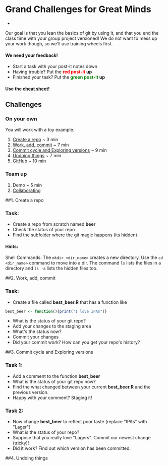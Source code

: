 # Grand Challenges for Great Minds
-

Our goal is that you lean the basics of git by using it, and that you end the class time with your group project versioned! We do not want to mess up your work though, so we'll use training wheels first.

#### We need your feedback!

* Start a task with your post-it notes down
* Having trouble? Put the **<span style="color:red">red post-it</span> up**
* Finished your task? Put the **<span style="color:green">green post-it</span> up**

#### Use the [cheat sheet](cheat_sheet.md)!

## Challenges

### On your own
You will work with a toy example.

1. [Create a repo](#create_repo) ~ 3 min
2. [Work, add, commit](#work_add_commit) ~ 7 min
3. [Commit cycle and Exploring versions](#explore) ~ 9 min
4. [Undoing things](#undo) ~ 7 min
5. [GitHub](#remote) ~ 10 min

### Team up
1. Demo ~ 5 min
2. [Collaborating](#collaborate)

##1. Create a repo <a id="create_repo"></a>

### Task:
* Create a repo from scratch named **beer**
* Check the status of your repo
* Find the subfolder where the git magic happens (its hidden)

#### Hints: 
Shell Commands: The `mkdir <dir_name>` creates a new directory. Use the `cd <dir_name>` command to move into a dir. The command `ls` lists the files in a directory and `ls -a` lists the hidden files too.


##2. Work, add, commit <a id="work_add_commit"></a>

### Task:
* Create a file called **best_beer.R** that has a function like

```r
best_beer <- function(){print("I love IPAs")}
```

* What is the status of your git repo?
* Add your changes to the staging area
* What's the status now?
* Commit your changes
* Did your commit work? How can you get your repo's history?

##3. Commit cycle and Exploring versions <a id="work_add_commit"></a>

### Task 1:
* Add a comment to the function **best_beer**
* What is the status of your git repo now?
* Find the what changed between your current **best_beer.R** and the previous version.
* Happy with your comment? Staging it!

### Task 2:
* Now change **best_beer** to reflect poor taste (replace "IPAs" with "Lager")
* What is the status of your repo?
* Suppose that you really love "Lagers". Commit our newest change (tricky)!
* Did it work? Find out which version has been committed.

##4. Undoing things <a id="undo"></a>